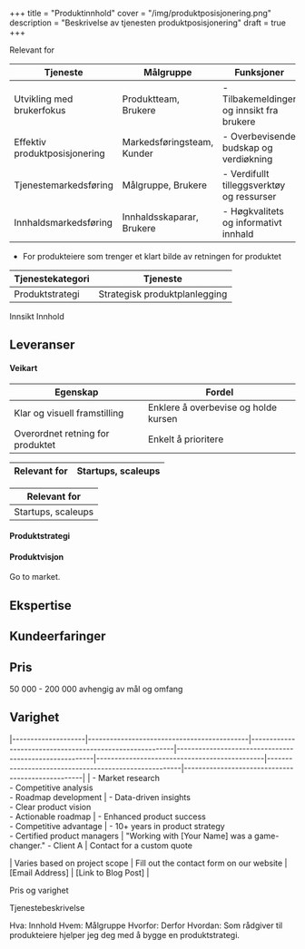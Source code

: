 +++
title = "Produktinnhold"
cover = "/img/produktposisjonering.png"
description = "Beskrivelse av tjenesten produktposisjonering"
draft = true
+++





<div class="responsive-table">

Relevant for 


| Tjeneste                        | Målgruppe                  | Funksjoner                                      | Fordeler                                              | Omfang                            |
|---------------------------------|----------------------------|--------------------------------------------------|-------------------------------------------------------|-----------------------------------|
| Utvikling med brukerfokus       | Produktteam, Brukere       | - Tilbakemeldinger og innsikt fra brukere       | - Forbedret produktrelevans og brukertilfredshet     | Kontinuerlig forbedring og utvikling |
| Effektiv produktposisjonering    | Markedsføringsteam, Kunder | - Overbevisende budskap og verdiøkning           | - Økt produktappell og kundeengasjement               | Markedsposisjonering og budskap   |
| Tjenestemarkedsføring           | Målgruppe, Brukere         | - Verdifullt tilleggsverktøy og ressurser        | - Trekke til seg, engasjere og beholde brukere        | Utvikling og markedsføring innenfor produktet |
| Innhaldsmarkedsføring           | Innhaldsskaparar, Brukere   | - Høgkvalitets og informativt innhald            | - Opplæring, organisk trafikk og brukerengasjement   | Innhaldsskap og SEO-optimalisering   |




- For produkteiere som trenger et klart bilde av retningen for produktet 

| Tjenestekategori| Tjeneste                          |
|----|---------------|
| Produktstrategi| Strategisk produktplanlegging|


Innsikt
Innhold


## Leveranser
#### Veikart

|Egenskap | Fordel |
|-----|------|
| Klar og visuell framstilling | Enklere å overbevise og holde kursen
| Overordnet retning for produktet | Enkelt å prioritere |


|Relevant for | Startups, scaleups |
|-|-|


|Relevant for |
|-|
| Startups, scaleups |

#### Produktstrategi
#### Produktvisjon

Go to market.

## Ekspertise

## Kundeerfaringer 

## Pris
50 000 - 200 000 avhengig av mål og omfang
## Varighet

|--------------------|--------------------------------------------|---------------------------------------------------------|-------------------------------------------------------|----------------------------------------------|------------------------------------------------------|--------------------------------------------------|
| - Market research<br>- Competitive analysis<br>- Roadmap development | - Data-driven insights<br>- Clear product vision<br>- Actionable roadmap | - Enhanced product success<br>- Competitive advantage | - 10+ years in product strategy<br>- Certified product managers | "Working with [Your Name] was a game-changer." - Client A | Contact for a custom quote           



   | Varies based on project scope | Fill out the contact form on our website | [Email Address]       | [Link to Blog Post]    |

Pris og varighet
</div>
Tjenestebeskrivelse

Hva: Innhold
Hvem: Målgruppe
Hvorfor: Derfor
Hvordan: <Slik>
Som rådgiver til produkteiere hjelper jeg deg med å bygge en produktstrategi. 